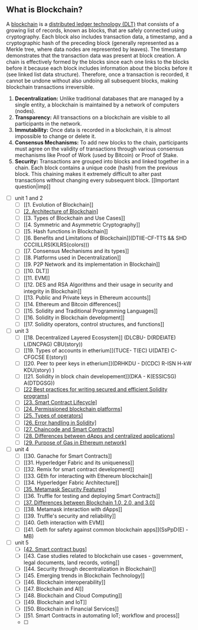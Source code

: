 
## What is Blockchain?

A [blockchain](https://www.geeksforgeeks.org/blockchain-technology-introduction/) is a [distributed ledger technology (DLT)](https://www.geeksforgeeks.org/blockchain-and-distributed-ledger-technology-dlt/) that consists of a growing list of records, known as blocks, that are safely connected using cryptography. Each block also includes transaction data, a timestamp, and a cryptographic hash of the preceding block (generally represented as a Merkle tree, where data nodes are represented by leaves). The timestamp demonstrates that the transaction data was present at block creation. A chain is effectively formed by the blocks since each one links to the blocks before it because each block includes information about the blocks before it (see linked list data structure). Therefore, once a transaction is recorded, it cannot be undone without also undoing all subsequent blocks, making blockchain transactions irreversible.

1. **Decentralization:** Unlike traditional databases that are managed by a single entity, a blockchain is maintained by a network of computers (nodes).
2. **Transparency:** All transactions on a blockchain are visible to all participants in the network.
3. **Immutability:** Once data is recorded in a blockchain, it is almost impossible to change or delete it.
4. **Consensus Mechanisms:** To add new blocks to the chain, participants must agree on the validity of transactions through various consensus mechanisms like Proof of Work (used by Bitcoin) or Proof of Stake.
5. **Security:** Transactions are grouped into blocks and linked together in a chain. Each block contains a unique code (hash) from the previous block. This chaining makes it extremely difficult to alter past transactions without changing every subsequent block.
[[Important question|imp]]

- [ ] unit 1 and 2
	- [ ] [[1. Evolution of Blockchain]]
	- [ ] [[2. Architecture of Blockchain]](BCNTCCS)
	- [ ] [[3. Types of Blockchain and Use Cases]]
	- [ ] [[4. Symmetric and Asymmetric Cryptography]]
	- [ ] [[5. Hash functions in Blockchain]]
	- [ ] [[6. Benefits and Limitations of Blockchain]](DTIIE-CF-TTS  && SHD CCCIILLRS(KILRS(colors)))
	- [ ] [[7. Consensus Mechanisms and its types]]
	- [ ] [[8. Platforms used in Decentralization]]
	- [ ] [[9. P2P Network and its implementation in Blockchain]]
	- [ ] [[10. DLT]]
	- [ ] [[11. EVM]]
	- [ ] [[12. DES and RSA Algorithms and their usage in security and integrity in Blockchain]]
	- [ ] [[13. Public and Private keys in Ethereum accounts]]
	- [ ] [[14. Ethereum and Bitcoin differences]]
	- [ ] [[15. Solidity and Traditional Programming Languages]]
	- [ ] [[16. Solidity in Blockchain development]]
	- [ ] [[17. Solidity operators, control structures, and functions]]
- [ ] unit 3
	- [ ] [[18. Decentralized Layered Ecosystem]]  (DLCBU- D(RDEIATE) L(DNCPAG) CBU(story))
	- [ ] [[19. Types of accounts in etherium]](TUCE- T(EC) U(DATE) C-CFGCSE E(story))
	- [ ] [[20. Peer to peer keys in etherium]](DRHKDU - D(CDC) R-ISN H-kW KDU(story) ) 
	- [ ] [[21. Solidity in block chain developement]](DKA - K(ESSICSG) A(DTDGSG))
	- [ ] [[22 Best practices for writing secured and efficient Solidity programs]](S(PAARCMHIUU)E(OLUBAU))
	- [ ] [[23. Smart Contract Lifecycle]](DTDIMD)
	- [ ] [[24. Permissioned blockchain platforms]](MCQHHRRI)
	- [ ] [[25. Types of operators]](fine)
	- [ ] [[26. Error handling in Solidity]](RARC)
	- [ ] [[27. Chaincode and Smart Contracts]](BPLEAL)
	- [ ] [[28. Differences between dApps and centralized applications]](story)
	- [ ] [[29. Purpose of Gas in Ethereum network]](story)
- [ ] unit 4
	- [ ] [[30. Ganache for Smart Contracts]]
	- [ ] [[31. Hyperledger Fabric and its uniqueness]]
	- [ ] [[32. Remix for smart contract development]]
	- [ ] [[33. GEth for interacting with Ethereum blockchain]]
	- [ ] [[34. Hyperledger Fabric Architecture]]
	- [ ] [[35. Metamask Security Features]](SSSPPOILRMAT)
	- [ ] [[36. Truffle for testing and deploying Smart Contracts]]
	- [ ] [[37. Differences between Blockchain 1.0, 2.0, and 3.0]](MKECUTSEI)
	- [ ] [[38. Metamask interaction with dApps]]
	- [ ] [[39. Truffle's security and reliability]]
	- [ ] [[40. Geth interaction with EVM]]
	- [ ] [[41. Geth for safety against common blockchain apps]](SsPpD(E) - MB)
- [ ] unit 5
	- [ ] [[42. Smart contract bugs]](FFRUDS-IITL)
	- [ ] [[43. Case studies related to blockchain use cases - government, legal documents, land records, voting]]
	- [ ] [[44. Security through decentralization in Blockchain]]
	- [ ] [[45. Emerging trends in Blockchain Technology]]
	- [ ] [[46. Blockchain interoperability]]
	- [ ] [[47. Blockchain and AI]]
	- [ ] [[48. Blockchain and Cloud Computing]]
	- [ ] [[49. Blockchain and IoT]]
	- [ ] [[50. Blockchain in Financial Services]]
	- [ ] [[51. Smart Contracts in automating IoT; workflow and process]]
	- [ ] 
